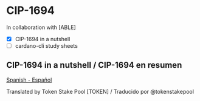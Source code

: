 # CIP-1694

In collaboration with [ABLE]

- [x] CIP-1694 in a nutshell
- [ ] cardano-cli study sheets

## CIP-1694 in a nutshell / CIP-1694 en resumen

[Spanish - Español](https://github.com/tokenstakepool/CIP-1694/blob/main/CIP-1694_in_a_Nutshell%20(Spanish).pdf)

Translated by Token Stake Pool [TOKEN] / Traducido por @tokenstakepool 



